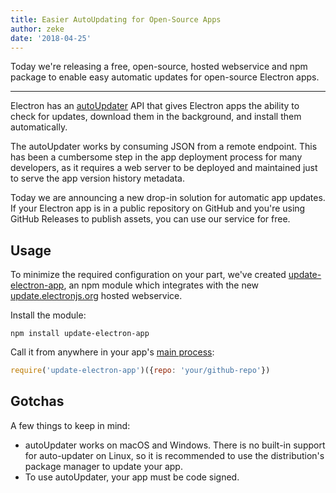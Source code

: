```yaml
---
title: Easier AutoUpdating for Open-Source Apps
author: zeke
date: '2018-04-25'
---
```


Today we're releasing a free, open-source, hosted webservice and npm package to 
enable easy automatic updates for open-source Electron apps.

---

Electron has an [autoUpdater] API that gives Electron apps the ability to
check for updates, download them in the background, and install them automatically.

The autoUpdater works by consuming JSON from a remote endpoint. This has 
been a cumbersome step in the app deployment process for many developers, 
as it requires a web server to be deployed and maintained just to serve the app
version history metadata.

Today we are announcing a new drop-in solution for automatic app updates.
If your Electron app is in a public repository on GitHub and you're using 
GitHub Releases to publish assets, you can use our service for free.

## Usage

To minimize the required configuration on your part, we've created 
[update-electron-app], an npm module which integrates with the new 
[update.electronjs.org] hosted webservice.

Install the module:

```
npm install update-electron-app
```

Call it from anywhere in your app's [main process]:

```js
require('update-electron-app')({repo: 'your/github-repo'})
```

## Gotchas

A few things to keep in mind:

- autoUpdater works on macOS and Windows. There is no built-in support for auto-updater on Linux, so it is recommended to use the distribution's package manager to update your app.
- To use autoUpdater, your app must be code signed.

[autoUpdater]: https://electronjs.org/docs/tutorial/updates
[main process]: https://electronjs.org/docs/glossary#main-process
[update-electron-app]: https://ghub.io/update-electron-app
[update.electronjs.org]: https://ghub.io/update.electronjs.org